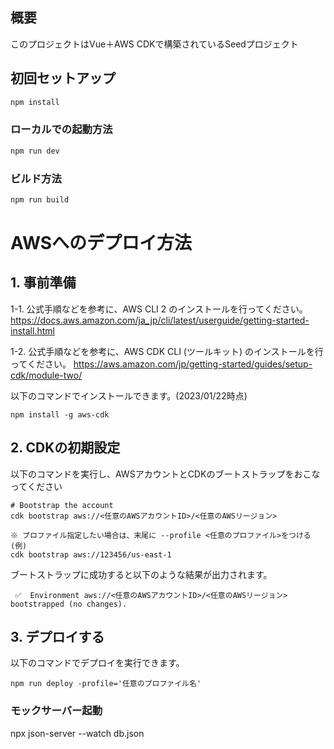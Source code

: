 ## 概要
このプロジェクトはVue＋AWS CDKで構築されているSeedプロジェクト

## 初回セットアップ

```sh
npm install
```

### ローカルでの起動方法

```sh
npm run dev
```

### ビルド方法

```sh
npm run build
```

# AWSへのデプロイ方法
## 1. 事前準備
1-1. 公式手順などを参考に、AWS CLI 2 のインストールを行ってください。
https://docs.aws.amazon.com/ja_jp/cli/latest/userguide/getting-started-install.html

1-2. 公式手順などを参考に、AWS CDK CLI (ツールキット) のインストールを行ってください。
https://aws.amazon.com/jp/getting-started/guides/setup-cdk/module-two/

以下のコマンドでインストールできます。(2023/01/22時点)

```
npm install -g aws-cdk
```

## 2. CDKの初期設定
以下のコマンドを実行し、AWSアカウントとCDKのブートストラップをおこなってください
```
# Bootstrap the account
cdk bootstrap aws://<任意のAWSアカウントID>/<任意のAWSリージョン>

※ プロファイル指定したい場合は、末尾に --profile <任意のプロファイル>をつける
(例)
cdk bootstrap aws://123456/us-east-1
```

ブートストラップに成功すると以下のような結果が出力されます。

```
 ✅  Environment aws://<任意のAWSアカウントID>/<任意のAWSリージョン> bootstrapped (no changes).
```

## 3. デプロイする
以下のコマンドでデプロイを実行できます。

```
npm run deploy -profile='任意のプロファイル名'
```

### モックサーバー起動
npx json-server --watch db.json


